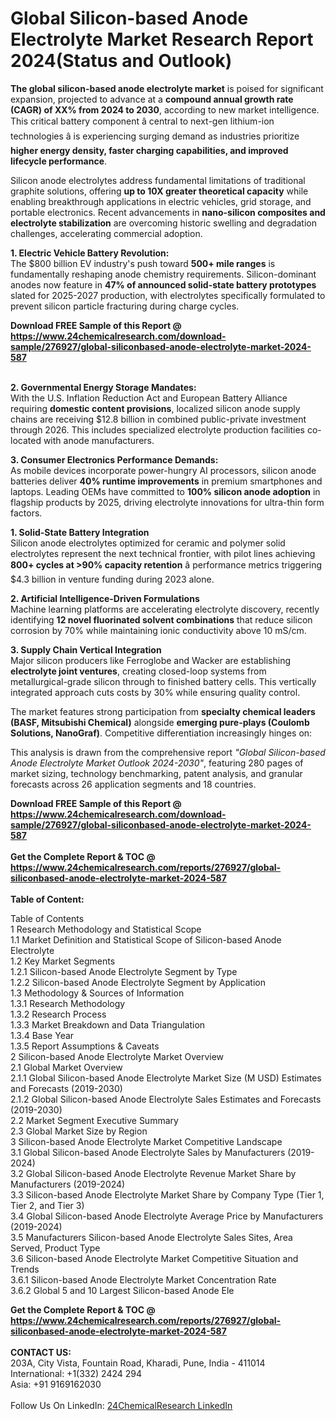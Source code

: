 <h1>Global Silicon-based Anode Electrolyte Market Research Report 2024(Status and Outlook)</h1><p><strong>The global silicon-based anode electrolyte market</strong> is poised for significant expansion, projected to advance at a <strong>compound annual growth rate (CAGR) of XX% from 2024 to 2030</strong>, according to new market intelligence. This critical battery component â central to next-gen lithium-ion technologies â is experiencing surging demand as industries prioritize <strong>higher energy density, faster charging capabilities, and improved lifecycle performance</strong>.</p><p>Silicon anode electrolytes address fundamental limitations of traditional graphite solutions, offering <strong>up to 10X greater theoretical capacity</strong> while enabling breakthrough applications in electric vehicles, grid storage, and portable electronics. Recent advancements in <strong>nano-silicon composites and electrolyte stabilization</strong> are overcoming historic swelling and degradation challenges, accelerating commercial adoption.</p><p><strong>1. Electric Vehicle Battery Revolution:</strong><br>
The $800 billion EV industry's push toward <strong>500+ mile ranges</strong> is fundamentally reshaping anode chemistry requirements. Silicon-dominant anodes now feature in <strong>47% of announced solid-state battery prototypes</strong> slated for 2025-2027 production, with electrolytes specifically formulated to prevent silicon particle fracturing during charge cycles.</p><div><b>Download FREE Sample of this Report @ 
            <a href="https://www.24chemicalresearch.com/download-sample/276927/global-siliconbased-anode-electrolyte-market-2024-587">
            https://www.24chemicalresearch.com/download-sample/276927/global-siliconbased-anode-electrolyte-market-2024-587</a></b></div><br><p><strong>2. Governmental Energy Storage Mandates:</strong><br>
With the U.S. Inflation Reduction Act and European Battery Alliance requiring <strong>domestic content provisions</strong>, localized silicon anode supply chains are receiving $12.8 billion in combined public-private investment through 2026. This includes specialized electrolyte production facilities co-located with anode manufacturers.</p><p><strong>3. Consumer Electronics Performance Demands:</strong><br>
As mobile devices incorporate power-hungry AI processors, silicon anode batteries deliver <strong>40% runtime improvements</strong> in premium smartphones and laptops. Leading OEMs have committed to <strong>100% silicon anode adoption</strong> in flagship products by 2025, driving electrolyte innovations for ultra-thin form factors.</p><p><strong>1. Solid-State Battery Integration</strong><br>
Silicon anode electrolytes optimized for ceramic and polymer solid electrolytes represent the next technical frontier, with pilot lines achieving <strong>800+ cycles at &gt;90% capacity retention</strong> â performance metrics triggering $4.3 billion in venture funding during 2023 alone.</p><p><strong>2. Artificial Intelligence-Driven Formulations</strong><br>
Machine learning platforms are accelerating electrolyte discovery, recently identifying <strong>12 novel fluorinated solvent combinations</strong> that reduce silicon corrosion by 70% while maintaining ionic conductivity above 10 mS/cm.</p><p><strong>3. Supply Chain Vertical Integration</strong><br>
Major silicon producers like Ferroglobe and Wacker are establishing <strong>electrolyte joint ventures</strong>, creating closed-loop systems from metallurgical-grade silicon through to finished battery cells. This vertically integrated approach cuts costs by 30% while ensuring quality control.</p><p>The market features strong participation from <strong>specialty chemical leaders (BASF, Mitsubishi Chemical)</strong> alongside <strong>emerging pure-plays (Coulomb Solutions, NanoGraf)</strong>. Competitive differentiation increasingly hinges on:</p><p>This analysis is drawn from the comprehensive report <em>"Global Silicon-based Anode Electrolyte Market Outlook 2024-2030"</em>, featuring 280 pages of market sizing, technology benchmarking, patent analysis, and granular forecasts across 26 application segments and 18 countries.</p><div><b>Download FREE Sample of this Report @ 
            <a href="https://www.24chemicalresearch.com/download-sample/276927/global-siliconbased-anode-electrolyte-market-2024-587">
            https://www.24chemicalresearch.com/download-sample/276927/global-siliconbased-anode-electrolyte-market-2024-587</a></b></div><br><div><b>Get the Complete Report & TOC @ 
            <a href="https://www.24chemicalresearch.com/reports/276927/global-siliconbased-anode-electrolyte-market-2024-587">
            https://www.24chemicalresearch.com/reports/276927/global-siliconbased-anode-electrolyte-market-2024-587</a></b></div><br>
            <b>Table of Content:</b><p>Table of Contents<br />
1 Research Methodology and Statistical Scope<br />
1.1 Market Definition and Statistical Scope of Silicon-based Anode Electrolyte<br />
1.2 Key Market Segments<br />
1.2.1 Silicon-based Anode Electrolyte Segment by Type<br />
1.2.2 Silicon-based Anode Electrolyte Segment by Application<br />
1.3 Methodology & Sources of Information<br />
1.3.1 Research Methodology<br />
1.3.2 Research Process<br />
1.3.3 Market Breakdown and Data Triangulation<br />
1.3.4 Base Year<br />
1.3.5 Report Assumptions & Caveats<br />
2 Silicon-based Anode Electrolyte Market Overview<br />
2.1 Global Market Overview<br />
2.1.1 Global Silicon-based Anode Electrolyte Market Size (M USD) Estimates and Forecasts (2019-2030)<br />
2.1.2 Global Silicon-based Anode Electrolyte Sales Estimates and Forecasts (2019-2030)<br />
2.2 Market Segment Executive Summary<br />
2.3 Global Market Size by Region<br />
3 Silicon-based Anode Electrolyte Market Competitive Landscape<br />
3.1 Global Silicon-based Anode Electrolyte Sales by Manufacturers (2019-2024)<br />
3.2 Global Silicon-based Anode Electrolyte Revenue Market Share by Manufacturers (2019-2024)<br />
3.3 Silicon-based Anode Electrolyte Market Share by Company Type (Tier 1, Tier 2, and Tier 3)<br />
3.4 Global Silicon-based Anode Electrolyte Average Price by Manufacturers (2019-2024)<br />
3.5 Manufacturers Silicon-based Anode Electrolyte Sales Sites, Area Served, Product Type<br />
3.6 Silicon-based Anode Electrolyte Market Competitive Situation and Trends<br />
3.6.1 Silicon-based Anode Electrolyte Market Concentration Rate<br />
3.6.2 Global 5 and 10 Largest Silicon-based Anode Ele</p><div><b>Get the Complete Report & TOC @ 
            <a href="https://www.24chemicalresearch.com/reports/276927/global-siliconbased-anode-electrolyte-market-2024-587">
            https://www.24chemicalresearch.com/reports/276927/global-siliconbased-anode-electrolyte-market-2024-587</a></b></div><br><b>CONTACT US:</b><br>
            203A, City Vista, Fountain Road, Kharadi, Pune, India - 411014<br>
            International: +1(332) 2424 294<br>
            Asia: +91 9169162030 <br><br>
            Follow Us On LinkedIn: <a href="https://www.linkedin.com/company/24chemicalresearch/">24ChemicalResearch LinkedIn</a>